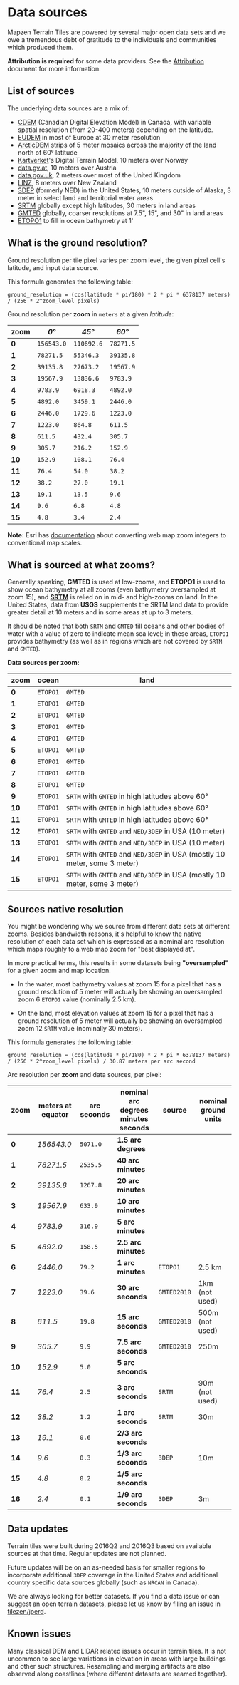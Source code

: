 # Data sources

Mapzen Terrain Tiles are powered by several major open data sets and we owe a tremendous debt of gratitude to the individuals and communities which produced them.

**Attribution is required** for some data providers. See the [Attribution](https://github.com/tilezen/joerd/blob/master/docs/attribution.md) document for more information.

## List of sources

The underlying data sources are a mix of:

- [CDEM](http://geogratis.gc.ca/api/en/nrcan-rncan/ess-sst/c40acfba-c722-4be1-862e-146b80be738e.html) (Canadian Digital Elevation Model) in Canada, with variable spatial resolution (from 20-400 meters) depending on the latitude.
- [EUDEM](https://www.eea.europa.eu/data-and-maps/data/eu-dem#tab-original-data) in most of Europe at 30 meter resolution
- [ArcticDEM](http://nga.maps.arcgis.com/apps/MapSeries/index.html?appid=cf2fba21df7540fb981f8836f2a97e25) strips of 5 meter mosaics across the majority of the land north of 60° latitude
- [Kartverket](http://data.kartverket.no/download/content/digital-terrengmodell-10-m-utm-33)'s Digital Terrain Model, 10 meters over Norway
- [data.gv.at](https://www.data.gv.at/katalog/dataset/b5de6975-417b-4320-afdb-eb2a9e2a1dbf), 10 meters over Austria
- [data.gov.uk](http://environment.data.gov.uk/ds/survey/index.jsp#/survey), 2 meters over most of the United Kingdom
- [LINZ](https://data.linz.govt.nz/layer/1768-nz-8m-digital-elevation-model-2012/), 8 meters over New Zealand
- [3DEP](http://nationalmap.gov/elevation.html) (formerly NED) in the United States, 10 meters outside of Alaska, 3 meter in select land and territorial water areas
- [SRTM](https://lta.cr.usgs.gov/SRTM) globally except high latitudes, 30 meters in land areas
- [GMTED](http://topotools.cr.usgs.gov/gmted_viewer/) globally, coarser resolutions at 7.5", 15", and 30" in land areas
- [ETOPO1](https://www.ngdc.noaa.gov/mgg/global/global.html) to fill in ocean bathymetry at 1'


## What is the ground resolution?

Ground resolution per tile pixel varies per zoom level, the given pixel cell's latitude, and input data source.

This formula generates the following table:

`ground_resolution = (cos(latitude * pi/180) * 2 * pi * 6378137 meters) / (256 * 2^zoom_level pixels)`

Ground resolution per **zoom** in `meters` at a given _latitude_:

zoom   | _0°_       | _45°_      | _60°_
------ | ---------- | ---------- | ---------
**0**  | `156543.0` | `110692.6` | `78271.5`
**1**  | `78271.5`  | `55346.3`  | `39135.8`
**2**  | `39135.8`  | `27673.2`  | `19567.9`
**3**  | `19567.9`  | `13836.6`  | `9783.9`
**4**  | `9783.9`   | `6918.3`   | `4892.0`
**5**  | `4892.0`   | `3459.1`   | `2446.0`
**6**  | `2446.0`   | `1729.6`   | `1223.0`
**7**  | `1223.0`   | `864.8`    | `611.5`
**8**  | `611.5`    | `432.4`    | `305.7`
**9**  | `305.7`    | `216.2`    | `152.9`
**10** | `152.9`    | `108.1`    | `76.4`
**11** | `76.4`     | `54.0`     | `38.2`
**12** | `38.2`     | `27.0`     | `19.1`
**13** | `19.1`     | `13.5`     | `9.6`
**14** | `9.6`      | `6.8`      | `4.8`
**15** | `4.8`      | `3.4`      | `2.4`

**Note:** Esri has  [documentation](https://blogs.esri.com/esri/arcgis/2009/03/19/how-can-you-tell-what-map-scales-are-shown-for-online-maps/) about converting web map zoom integers to conventional map scales.

## What is sourced at what zooms?

Generally speaking, **GMTED** is used at low-zooms, and **ETOPO1** is used to show ocean bathymetry at all zooms (even bathymetry oversampled at zoom 15), and **[SRTM](http://www2.jpl.nasa.gov/srtm/)** is relied on in mid- and high-zooms on land. In the United States, data from **USGS** supplements the SRTM land data to provide greater detail at 10 meters and in some areas at up to 3 meters.

It should be noted that both `SRTM` and `GMTED` fill oceans and other bodies of water with a value of zero to indicate mean sea level; in these areas, `ETOPO1` provides bathymetry (as well as in regions which are not covered by `SRTM` and `GMTED`).

**Data sources per zoom:**

zoom   | ocean    | land
------ | -------- | -------
**0**  | `ETOPO1` | `GMTED`
**1**  | `ETOPO1` | `GMTED`
**2**  | `ETOPO1` | `GMTED`
**3**  | `ETOPO1` | `GMTED`
**4**  | `ETOPO1` | `GMTED`
**5**  | `ETOPO1` | `GMTED`
**6**  | `ETOPO1` | `GMTED`
**7**  | `ETOPO1` | `GMTED`
**8**  | `ETOPO1` | `GMTED`
**9**  | `ETOPO1` | `SRTM` with `GMTED` in high latitudes above 60°
**10** | `ETOPO1` | `SRTM` with `GMTED` in high latitudes above 60°
**11** | `ETOPO1` | `SRTM` with `GMTED` in high latitudes above 60°
**12** | `ETOPO1` | `SRTM` with `GMTED` and `NED/3DEP` in USA (10 meter)
**13** | `ETOPO1` | `SRTM` with `GMTED` and `NED/3DEP` in USA (10 meter)
**14** | `ETOPO1` | `SRTM` with `GMTED` and `NED/3DEP` in USA (mostly 10 meter, some 3 meter)
**15** | `ETOPO1` | `SRTM` with `GMTED` and `NED/3DEP` in USA (mostly 10 meter, some 3 meter)

## Sources native resolution

You might be wondering why we source from different data sets at different zooms. Besides bandwidth reasons, it's helpful to know the native resolution of each data set which is expressed as a nominal arc resolution which maps roughly to a web map zoom for "best displayed at".

In more practical terms, this results in some datasets being **"oversampled"** for a given zoom and map location.

* In the water, most bathymetry values at zoom 15 for a pixel that has a ground resolution of 5 meter will actually be showing an oversampled zoom 6 `ETOPO1` value (nominally 2.5 km).

* On the land, most elevation values at zoom 15 for a pixel that has a ground resolution of 5 meter will actually be showing an oversampled zoom 12 `SRTM` value (nominally 30 meters).

This formula generates the following table:

`ground_resolution = (cos(latitude * pi/180) * 2 * pi * 6378137 meters) / (256 * 2^zoom_level pixels) / 30.87 meters per arc second`

Arc resolution per **zoom** and data sources, per pixel:

zoom   | meters at equator     | arc seconds     | nominal arc degrees minutes seconds            | source      | nominal ground units
-----  | ---------- | -------- | ------------------- | --------    | --------------------
**0**  | _156543.0_ | `5071.0` | **1.5 arc degrees**  |             |
**1**  | _78271.5_  | `2535.5` | **40 arc minutes**   |             |
**2**  | _39135.8_  | `1267.8` | **20 arc minutes**   |             |
**3**  | _19567.9_  | `633.9`  | **10 arc minutes**   |             |
**4**  | _9783.9_   | `316.9`  | **5 arc minutes**    |             |
**5**  | _4892.0_   | `158.5`  | **2.5 arc minutes**  |             |
**6**  | _2446.0_   | `79.2`   | **1 arc minutes**    | `ETOPO1`    | 2.5 km
**7**  | _1223.0_   | `39.6`   | **30 arc seconds**   | `GMTED2010` | 1km  (not used)
**8**  | _611.5_    | `19.8`   | **15  arc seconds**  | `GMTED2010` | 500m (not used)
**9**  | _305.7_    | `9.9`    | **7.5  arc seconds** | `GMTED2010` | 250m
**10** | _152.9_    | `5.0`    | **5 arc seconds**    |             |
**11** | _76.4_     | `2.5`    | **3 arc seconds**    | `SRTM`      | 90m (not used)
**12** | _38.2_     | `1.2`    | **1 arc seconds**    | `SRTM`      | 30m
**13** | _19.1_     | `0.6`    | **2/3 arc seconds**  |             |
**14** | _9.6_      | `0.3`    | **1/3 arc seconds**  | `3DEP`      | 10m
**15** | _4.8_      | `0.2`    | **1/5 arc seconds**  |             |
**16** | _2.4_      | `0.1`    | **1/9 arc seconds**  | `3DEP`      | 3m

## Data updates

Terrain tiles were built during 2016Q2 and 2016Q3 based on available sources at that time. Regular updates are not planned.

Future updates will be on an as-needed basis for smaller regions to incorporate additional `3DEP` coverage in the United States and additional country specific data sources globally (such as `NRCAN` in Canada).

We are always looking for better datasets. If you find a data issue or can suggest an open terrain datasets, please let us know by filing an issue in [tilezen/joerd](https://github.com/tilezen/joerd/issues/new).

## Known issues

Many classical DEM and LIDAR related issues occur in terrain tiles. It is not uncommon to see large variations in elevation in areas with large buildings and other such structures. Resampling and merging artifacts are also observed along coastlines (where different datasets are seamed together).
